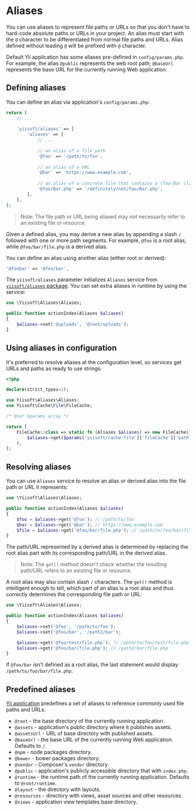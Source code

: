 # Aliases

You can use aliases to represent file paths or URLs so that you don't have to hard-code absolute paths or URLs in your
project. An alias must start with the `@` character to be differentiated from normal file paths and URLs. Alias defined
without leading `@` will be prefixed with `@` character.

Default Yii application has some aliases pre-defined in `config/params.php`. For example, the alias `@public` represents
the web root path; `@baseUrl` represents the base URL for the currently running Web application.

## Defining aliases <span id="defining-aliases"></span>

You can define an alias via application's `config/params.php`:

```php
return [
    // ...
    
    'yiisoft/aliases' => [
        'aliases' => [
            // ...
        
            // an alias of a file path
            '@foo' => '/path/to/foo',
        
            // an alias of a URL
            '@bar' => 'https://www.example.com',
        
            // an alias of a concrete file that contains a \foo\Bar class 
            '@foo/Bar.php' => '/definitely/not/foo/Bar.php',
        ],
    ],
];
```

> Note: The file path or URL being aliased may *not* necessarily refer to an existing file or resource.

Given a defined alias, you may derive a new alias by appending a slash `/` followed with one or more path segments.
For example, `@foo` is a root alias, while `@foo/bar/file.php` is a derived alias.

You can define an alias using another alias (either root or derived):

```php
'@foobar' => '@foo/bar', 
```

The `yiisoft/aliases` parameter initializes `Aliases` service from [`yiisoft/aliases` package](https://github.com/yiisoft/aliases).
You can set extra aliases in runtime by using the service:

```php
use \Yiisoft\Aliases\Aliases;

public function actionIndex(Aliases $aliases)
{
    $aliases->set('@uploads', '@root/uploads');
}
```

## Using aliases in configuration <span id="using-aliases-in-configuration"></span>

It's preferred to resolve aliases at the configuration level, so services get URLs and paths as ready to use strings: 

```php
<?php

declare(strict_types=1);

use Yiisoft\Aliases\Aliases;
use Yiisoft\Cache\File\FileCache;

/* @var $params array */

return [
    FileCache::class => static fn (Aliases $aliases) => new FileCache(
        $aliases->get($params['yiisoft/cache-file']['fileCache']['path'])
    ),
];
```

## Resolving aliases <span id="resolving-aliases"></span>

You can use `Aliases` service to resolve an alias or derived alias into the file path or URL it represents:

```php
use \Yiisoft\Aliases\Aliases;

public function actionIndex(Aliases $aliases)
{
    $foo = $aliases->get('@foo'); // /path/to/foo
    $bar = $aliases->get('@bar'); // https://www.example.com
    $file = $aliases->get('@foo/bar/file.php'); // /path/to/foo/bar/file.php
}
```

The path/URL represented by a derived alias is determined by replacing the root alias part with its corresponding
path/URL in the derived alias.

> Note: The `get()` method doesn't check whether the resulting path/URL refers to an existing file or resource.


A root alias may also contain slash `/` characters. The `get()` method
is intelligent enough to tell, which part of an alias is a root alias and thus correctly determines
the corresponding file path or URL:

```php
use \Yiisoft\Aliases\Aliases;

public function actionIndex(Aliases $aliases)
{
    $aliases->set('@foo', '/path/to/foo');
    $aliases->set('@foo/bar', '/path2/bar');

    $aliases->get('@foo/test/file.php'); // /path/to/foo/test/file.php
    $aliases->get('@foo/bar/file.php'); // /path2/bar/file.php
} 
```

If `@foo/bar` isn't defined as a root alias, the last statement would display `/path/to/foo/bar/file.php`.


## Predefined aliases <span id="predefined-aliases"></span>

[Yii application](https://github.com/yiisoft/app) predefines a set of aliases to reference commonly used file paths and URLs:

- `@root` - the base directory of the currently running application.
- `@assets` - application's public directory where it publishes assets.
- `@assetsUrl` - URL of base directory with published assets.
- `@baseUrl` - the base URL of the currently running Web application. Defaults to `/`.
- `@npm` - node packages directory.
- `@bower` - bower packages directory.
- `@vendor` - Composer's `vendor` directory.
- `@public` - application's publicly accessible directory that with `index.php`.
- `@runtime` - the runtime path of the currently running application. Defaults to `@root/runtime`.
- `@layout` - the directory with layouts.
- `@resources` - directory with views, asset sources and other resources.
- `@views` - application view templates base directory.
